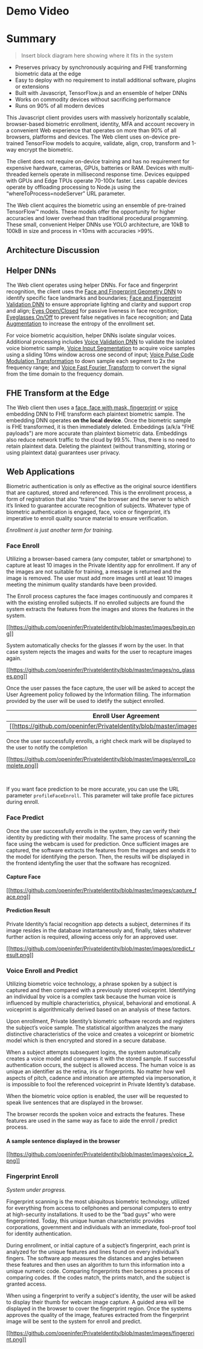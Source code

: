 # Demo Video

# Summary
> Insert block diagram here showing where it fits in the system

* Preserves privacy by synchronously acquiring and FHE transforming biometric data at the edge
* Easy to deploy with no requirement to install additional software, plugins or extensions
* Built with Javascript, TensorFlow.js and an ensemble of helper DNNs
* Works on commodity devices without sacrificing performance 
* Runs on 90% of all modern devices

This Javascript client provides users with massively horizontally scalable, browser-based biometric enrollment, identity, MFA and account recovery in a convenient Web experience that operates on more than 90% of all browsers, platforms and devices. The Web client uses on-device pre-trained TensorFlow models to acquire, validate, align, crop, transform and 1-way encrypt the biometric.

The client does not require on-device training and has no requirement for expensive hardware, cameras, GPUs, batteries or RAM. Devices with multi-threaded kernels operate in millisecond response time. Devices equipped with GPUs and Edge TPUs operate 70-100x faster. Less capable devices operate by offloading processing to Node.js using the “whereToProcess=nodeServer” URL parameter.

The Web client acquires the biometric using an ensemble of pre-trained TensorFlow™ models. These models offer the opportunity for higher accuracies and lower overhead than traditional procedural programming. These small, convenient Helper DNNs use YOLO architecture, are 10kB to 100kB in size and process in <10ms with accuracies >99%.

## Architecture Discussion
## Helper DNNs
The Web client operates using helper DNNs.  For face and fingerprint recognition, the client uses the [Face and Fingerprint Geometry DNN](https://github.com/openinfer/PrivateIdentity/wiki/Biometric-Ingestion-and-Helper-DNNs#face-and-face-wmask-geometry-detection-dnn) to identify specific face landmarks and boundaries; [Face and Fingerprint Validation DNN](https://github.com/openinfer/PrivateIdentity/wiki/Biometric-Ingestion-and-Helper-DNNs#face--fingerprint-validation-dnns) to ensure appropriate lighting and clarity and support crop and align; [Eyes Open/Closed](https://github.com/openinfer/PrivateIdentity/wiki/Biometric-Ingestion-and-Helper-DNNs#eyes-openclosed-detection-dnn-spoofing-prevention) for passive liveness in face recognition; [Eyeglasses On/Off](https://github.com/openinfer/PrivateIdentity/wiki/Biometric-Ingestion-and-Helper-DNNs#eyeglasses-onoff-detection-dnn) to prevent false negatives in face recognition; and [Data Augmentation](https://github.com/openinfer/PrivateIdentity/wiki/Biometric-Ingestion-and-Helper-DNNs#facial-and-fingerprint-data-augmentation) to increase the entropy of the enrollment set. 

For voice biometric acquisition, helper DNNs isolate singular voices. Additional processing includes [Voice Validation DNN](https://github.com/openinfer/PrivateIdentity/wiki/Biometric-Ingestion-and-Helper-DNNs#voice-validation-dnn) to validate the isolated voice biometric sample, [Voice Input Segmentation](https://github.com/openinfer/PrivateIdentity/wiki/Biometric-Ingestion-and-Helper-DNNs#voice-input-segmentation) to acquire voice samples using a sliding 10ms window across one second of input; [Voice Pulse Code Modulation Transformation](https://github.com/openinfer/PrivateIdentity/wiki/Biometric-Ingestion-and-Helper-DNNs#voice-pulse-code-modulation-pcm-transformation) to down sample each segment to 2x the frequency range; and [Voice Fast Fourier Transform](https://github.com/openinfer/PrivateIdentity/wiki/Biometric-Ingestion-and-Helper-DNNs#voice-fast-fourier-transformation-fft) to convert the signal from the time domain to the frequency domain.

## FHE Transform at the Edge
The Web client then uses a [face, face with mask, fingerprint](https://github.com/openinfer/PrivateIdentity/wiki/Biometric-Ingestion-and-Helper-DNNs#face-facemask-and-fingerprint-embedding-dnns) or [voice](https://github.com/openinfer/PrivateIdentity/wiki/Biometric-Ingestion-and-Helper-DNNs#voice-embedding-dnn) embedding DNN to FHE transform each plaintext biometric sample. The embedding DNN operates **on the local device**.  Once the biometric sample is FHE transformed, it is then immediately deleted. Embeddings (a/k/a "FHE payloads") are more accurate than plaintext biometric data. Embeddings also reduce network traffic to the cloud by 99.5%. Thus, there is no need to retain plaintext data. Deleting the plaintext (without transmitting, storing or using plaintext data) guarantees user privacy.

## Web Applications
Biometric authentication is only as effective as the original source identifiers that are captured, stored and referenced.  This is the enrollment process, a form of registration that also “trains” the browser and the server to which it’s linked to guarantee accurate recognition of subjects.  Whatever type of biometric authentication is engaged, face, voice or fingerprint, it’s imperative to enroll quality source material to ensure verification.

_Enrollment is just another term for training._

### Face Enroll

Utilizing a browser-based camera (any computer, tablet or smartphone) to capture at least 10 images in the Private Identity app for enrollment.  If any of the images are not suitable for training, a message is returned and the image is removed. The user must add more images until at least 10 images meeting the minimum quality standards have been provided.

The Enroll process captures the face images continuously and compares it with the existing enrolled subjects. If no enrolled subjects are found the system extracts the features from the images and stores the features in the system.

[[https://github.com/openinfer/PrivateIdentity/blob/master/images/begin.png]]

System automatically checks for the glasses if worn by the user. In that case system rejects the images and waits for the user to recapture images again.

[[https://github.com/openinfer/PrivateIdentity/blob/master/images/no_glasses.png]]

Once the user passes the face capture, the user will be asked to accept the User Agreement policy followed by the Information filling. The information provided by the user will be used to idetify the subject enrolled.

Enroll User Agreement | Enroll Information
---|---
[[https://github.com/openinfer/PrivateIdentity/blob/master/images/enroll_ua.png]]|[[https://github.com/openinfer/PrivateIdentity/blob/master/images/enroll_user.png]]

Once the user successfully enrolls, a right check mark will be displayed to the user to notify the completion

[[https://github.com/openinfer/PrivateIdentity/blob/master/images/enroll_complete.png]]

<br/>

If you want face prediction to be more accurate, you can use the URL parameter `profileFaceEnroll`. This parameter will take profile face pictures during enroll. 


### Face Predict

Once the user successfully enrolls in the system, they can verify their identity by predicting with their modality. The same process of scanning the face using the webcam is used for prediction. Once sufficient images are captured, the software extracts the features from the images and sends it to the model for identifying the person. Then, the results will be displayed in the frontend identyfing the user that the software has recognized.

#### Capture Face
[[https://github.com/openinfer/PrivateIdentity/blob/master/images/capture_face.png]]

#### Prediction Result

Private Identity’s facial recognition app detects a subject, determines if its image resides in the database instantaneously and, finally, takes whatever further action is required, allowing access only for an approved user.

[[https://github.com/openinfer/PrivateIdentity/blob/master/images/predict_result.png]]

### Voice Enroll and Predict

Utilizing biometric voice technology, a phrase spoken by a subject is captured and then compared with a previously stored voiceprint. Identifying an individual by voice is a complex task because the human voice is influenced by multiple characteristics, physical, behavioral and emotional.  A voiceprint is algorithmically derived based on an analysis of these factors.

Upon enrollment, Private Identity’s biometric software records and registers the subject’s voice sample. The statistical algorithm analyzes the many distinctive characteristics of the voice and creates a voiceprint or biometric model which is then encrypted and stored in a secure database.

When a subject attempts subsequent logins, the system automatically creates a voice model and compares it with the stored sample. If successful authentication occurs, the subject is allowed access.  The human voice is as unique an identifier as the retina, iris or fingerprints.  No matter how well aspects of pitch, cadence and intonation are attempted via impersonation, it is impossible to fool the referenced voiceprint in Private Identity’s database.

When the biometric voice option is enabled, the user will be requested to speak live sentences that are displayed in the browser.

The browser records the spoken voice and extracts the features. These features are used in the same way as face to aide the enroll / predict process.

#### A sample sentence displayed in the browser

[[https://github.com/openinfer/PrivateIdentity/blob/master/images/voice_2.png]]

### Fingerprint Enroll

_System under progress._

Fingerprint scanning is the most ubiquitous biometric technology, utilized for everything from access to cellphones and personal computers to entry at high-security installations.  It used to be the “bad guys” who were fingerprinted. Today, this unique human characteristic provides corporations, government and individuals with an immediate, fool-proof tool for identity authentication.

During enrollment, or initial capture of a subject’s fingerprint, each print is analyzed for the unique features and lines found on every individual’s fingers. The software app measures the distances and angles between these features and then uses an algorithm to turn this information into a unique numeric code. Comparing fingerprints then becomes a process of comparing codes. If the codes match, the prints match, and the subject is granted access.

When using a fingerprint to verify a subject's identity, the user will be asked to display their thumb for webcam image capture. A guided area will be displayed in the browser to cover the fingerprint region. Once the systems approves the quality of the image, features extracted from the fingerprint image will be sent to the system for enroll and predict.

[[https://github.com/openinfer/PrivateIdentity/blob/master/images/fingerprint.png]]